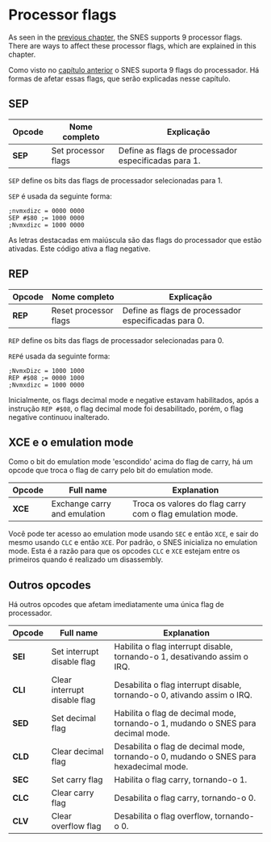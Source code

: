 # Processor flags
As seen in the [previous chapter](../processor/flags.md), the SNES supports 9 processor flags. There are ways to affect these processor flags, which are explained in this chapter.

Como visto no [capítulo anterior](../processor/flags.md) o SNES suporta 9 flags do processador. Há formas de afetar essas flags, que serão explicadas nesse capítulo.

## SEP
|Opcode|Nome completo|Explicação|
|-|-|-|
|**SEP**|Set processor flags|Define as flags de processador especificadas para 1.|

`SEP` define os bits das flags de processador selecionadas para 1.

`SEP` é usada da seguinte forma:

```
;nvmxdizc = 0000 0000
SEP #$80 ;= 1000 0000
;Nvmxdizc = 1000 0000
```
As letras destacadas em maiúscula são das flags do processador que estão ativadas. Este código ativa a flag negative.

## REP
|Opcode|Nome completo|Explicação|
|-|-|-|
|**REP**|Reset processor flags|Define as flags de processador especificadas para 0.|

`REP` define os bits das flags de processador selecionadas para 0.

`REP`é usada da seguinte forma:

```
;NvmxDizc = 1000 1000
REP #$08 ;= 0000 1000
;Nvmxdizc = 1000 0000
```
Inicialmente, os flags decimal mode e negative estavam habilitados, após a instrução `REP #$08`, o flag decimal mode foi desabilitado, porém, o flag negative continuou inalterado.

## XCE e o emulation mode
Como o bit do emulation mode 'escondido' acima do flag de carry, há um opcode que troca o flag de carry pelo bit do emulation mode.

|Opcode|Full name|Explanation|
|-|-|-|
|**XCE**|Exchange carry and emulation|Troca os valores do flag carry com o flag emulation mode.|
Você pode ter acesso ao emulation mode usando `SEC` e então `XCE`, e sair do mesmo usando `CLC` e então `XCE`. Por padrão, o SNES inicializa no emulation mode. Esta é a razão para que os opcodes `CLC` e `XCE` estejam entre os primeiros quando é realizado um disassembly.

## Outros opcodes
Há outros opcodes que afetam imediatamente uma única flag de processador.

|Opcode|Full name|Explanation|
|-|-|-|
|**SEI**|Set interrupt disable flag|Habilita o flag interrupt disable, tornando-o 1, desativando assim o IRQ.|
|**CLI**|Clear interrupt disable flag|Desabilita o flag interrupt disable, tornando-o 0, ativando assim o IRQ.|
|**SED**|Set decimal flag|Habilita o flag de decimal mode, tornando-o 1, mudando o SNES para decimal mode.|
|**CLD**|Clear decimal flag|Desabilita o flag de decimal mode, tornando-o 0, mudando o SNES para hexadecimal mode.|
|**SEC**|Set carry flag|Habilita o flag carry, tornando-o 1.|
|**CLC**|Clear carry flag|Desabilita o flag carry, tornando-o 0.|
|**CLV**|Clear overflow flag|Desabilita o flag overflow, tornando-o 0.|